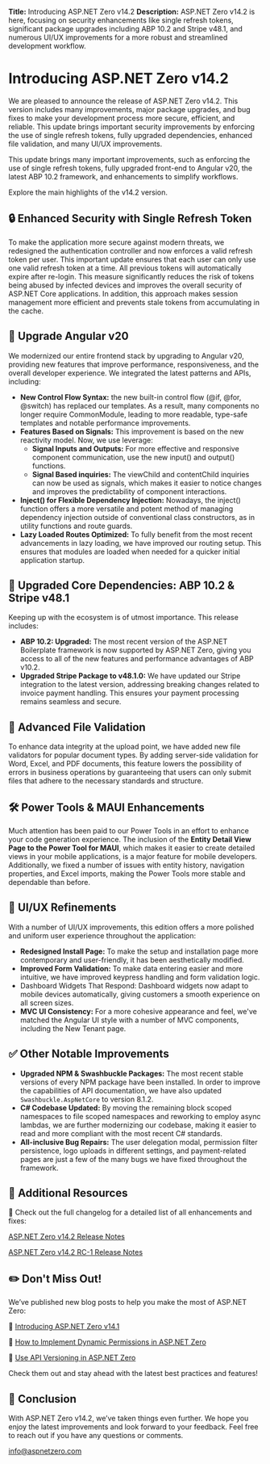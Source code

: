 **Title:** Introducing ASP.NET Zero v14.2
**Description:** ASP.NET Zero v14.2 is here, focusing on security enhancements like single refresh tokens, significant package upgrades including ABP 10.2 and Stripe v48.1, and numerous UI/UX improvements for a more robust and streamlined development workflow.

# Introducing ASP.NET Zero v14.2

We are pleased to announce the release of ASP.NET Zero v14.2. This version includes many improvements, major package upgrades, and bug fixes to make your development process more secure, efficient, and reliable. This update brings important security improvements by enforcing the use of single refresh tokens, fully upgraded dependencies, enhanced file validation, and many UI/UX improvements.

This update brings many important improvements, such as enforcing the use of single refresh tokens, fully upgraded front-end to Angular v20, the latest ABP 10.2 framework, and enhancements to simplify workflows.

Explore the main highlights of the v14.2 version.

## 🔒 Enhanced Security with Single Refresh Token

To make the application more secure against modern threats, we redesigned the authentication controller and now enforces a valid refresh token per user. This important update ensures that each user can only use one valid refresh token at a time. All previous tokens will automatically expire after re-login. This measure significantly reduces the risk of tokens being abused by infected devices and improves the overall security of ASP.NET Core applications. In addition, this approach makes session management more efficient and prevents stale tokens from accumulating in the cache.

## 🚀 Upgrade Angular v20

We modernized our entire frontend stack by upgrading to Angular v20, providing new features that improve performance, responsiveness, and the overall developer experience. We integrated the latest patterns and APIs, including:

- **New Control Flow Syntax:** the new built-in control flow (@if, @for, @switch) has replaced our templates. As a result, many components no longer require CommonModule, leading to more readable, type-safe templates and notable performance improvements.
- **Features Based on Signals:** This improvement is based on the new reactivity model. Now, we use leverage:
  - **Signal Inputs and Outputs:** For more effective and responsive component communication, use the new input() and output() functions.
  - **Signal Based inquiries:** The viewChild and contentChild inquiries can now be used as signals, which makes it easier to notice changes and improves the predictability of component interactions.
- **Inject() for Flexible Dependency Injection:** Nowadays, the inject() function offers a more versatile and potent method of managing dependency injection outside of conventional class constructors, as in utility functions and route guards.
- **Lazy Loaded Routes Optimized:** To fully benefit from the most recent advancements in lazy loading, we have improved our routing setup. This ensures that modules are loaded when needed for a quicker initial application startup.

## 🚀 Upgraded Core Dependencies: ABP 10.2 & Stripe v48.1

Keeping up with the ecosystem is of utmost importance. This release includes:

- **ABP 10.2: Upgraded:** The most recent version of the ASP.NET Boilerplate framework is now supported by ASP.NET Zero, giving you access to all of the new features and performance advantages of ABP v10.2.
- **Upgraded Stripe Package to v48.1.0:** We have updated our Stripe integration to the latest version, addressing breaking changes related to invoice payment handling. This ensures your payment processing remains seamless and secure.

## 📄 Advanced File Validation

To enhance data integrity at the upload point, we have added new file validators for popular document types. By adding server-side validation for Word, Excel, and PDF documents, this feature lowers the possibility of errors in business operations by guaranteeing that users can only submit files that adhere to the necessary standards and structure.

## 🛠️ Power Tools & MAUI Enhancements

Much attention has been paid to our Power Tools in an effort to enhance your code generation experience. The inclusion of the **Entity Detail View Page to the Power Tool for MAUI**, which makes it easier to create detailed views in your mobile applications, is a major feature for mobile developers. Additionally, we fixed a number of issues with entity history, navigation properties, and Excel imports, making the Power Tools more stable and dependable than before.

## 🎨 UI/UX Refinements

With a number of UI/UX improvements, this edition offers a more polished and uniform user experience throughout the application:

- **Redesigned Install Page:** To make the setup and installation page more contemporary and user-friendly, it has been aesthetically modified.
- **Improved Form Validation:** To make data entering easier and more intuitive, we have improved keypress handling and form validation logic.
- Dashboard Widgets That Respond: Dashboard widgets now adapt to mobile devices automatically, giving customers a smooth experience on all screen sizes.
- **MVC UI Consistency:** For a more cohesive appearance and feel, we've matched the Angular UI style with a number of MVC components, including the New Tenant page.

## ✅ Other Notable Improvements

- **Upgraded NPM & Swashbuckle Packages:** The most recent stable versions of every NPM package have been installed. In order to improve the capabilities of API documentation, we have also updated `Swashbuckle.AspNetCore` to version 8.1.2.
- **C# Codebase Updated:** By moving the remaining block scoped namespaces to file scoped namespaces and reworking to employ async lambdas, we are further modernizing our codebase, making it easier to read and more compliant with the most recent C# standards.
- **All-inclusive Bug Repairs:** The user delegation modal, permission filter persistence, logo uploads in different settings, and payment-related pages are just a few of the many bugs we have fixed throughout the framework.

## 🔗 Additional Resources

📢 Check out the full changelog for a detailed list of all enhancements and fixes:

[ASP.NET Zero v14.2 Release Notes](https://github.com/aspnetzero/aspnet-zero-core/releases/tag/v14.2.0)

[ASP.NET Zero v14.2 RC-1 Release Notes](https://github.com/aspnetzero/aspnet-zero-core/releases/tag/v14.2.0-rc.1)

## ✏️ Don't Miss Out!

We’ve published new blog posts to help you make the most of ASP.NET Zero:

📌 [Introducing ASP.NET Zero v14.1](https://aspnetzero.com/blog/introducing-asp.net-zero-v14.1)

📌 [How to Implement Dynamic Permissions in ASP.NET Zero](https://aspnetzero.com/blog/how-to-implement-dynamic-permissions-in-asp.net-zero)

📌 [Use API Versioning in ASP.NET Zero](https://aspnetzero.com/blog/use-api-versioning-in-asp.net-zero)

Check them out and stay ahead with the latest best practices and features!

## 🙏 Conclusion

With ASP.NET Zero v14.2, we’ve taken things even further. We hope you enjoy the latest improvements and look forward to your feedback. Feel free to reach out if you have any questions or comments.

<a href="mailto:info@aspnetzero.com">info@aspnetzero.com</a>
